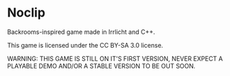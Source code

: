 # Noclip
 Backrooms-inspired game made in Irrlicht and C++.
 
 This game is licensed under the CC BY-SA 3.0 license.

WARNING: THIS GAME IS STILL ON IT'S FIRST VERSION, NEVER EXPECT A PLAYABLE DEMO AND/OR A STABLE VERSION TO BE OUT SOON.
